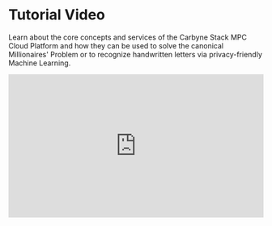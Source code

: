 # Tutorial Video

Learn about the core concepts and services of the Carbyne Stack MPC Cloud
Platform and how they can be used to solve the canonical Millionaires' Problem
or to recognize handwritten letters via privacy-friendly Machine Learning.

<div style="max-width:1080px">
    <div style="position:relative;padding-bottom:56.25%">
        <iframe id="kmsembed-0_grchatrr"
                width="608"
                height="342"
                src="https://media.video.bosch.com/embed/secure/iframe/entryId/0_grchatrr/uiConfId/23449577"
                class="kmsembed"
                allowfullscreen webkitallowfullscreen mozAllowFullScreen
                allow="autoplay *; fullscreen *; encrypted-media *"
                frameborder="0"
                title="Kaltura Player"
                style="position:absolute;top:0;left:0;width:100%;height:100%">
        </iframe>
    </div>
</div>
